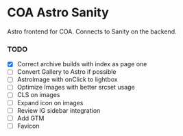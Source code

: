 # COA Astro Sanity

Astro frontend for COA. Connects to Sanity on the backend.

### TODO
- [x] Correct archive builds with index as page one
- [ ] Convert Gallery to Astro if possible
- [ ] AstroImage with onClick to lightbox
- [ ] Optimize Images with better srcset usage
- [ ] CLS on images
- [ ] Expand icon on images
- [ ] Review IG sidebar integration
- [ ] Add GTM
- [ ] Favicon
